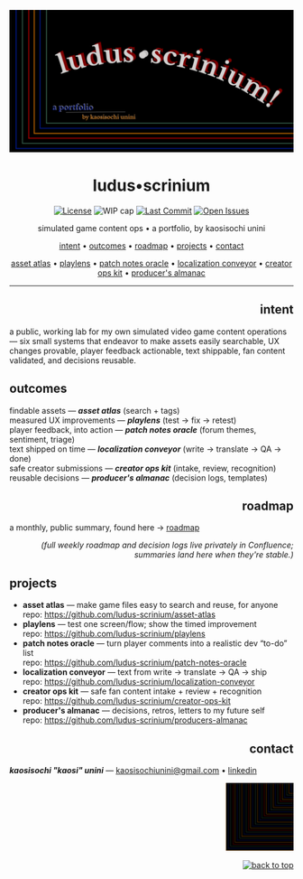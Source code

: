 
<!-- LS BADGES START -->
<p align="left">
  
<!-- LS BADGES END -->

<!-- Hero banner (optional): add /docs/hero.png and it will show up in social previews -->
<p align="center">
  <img id="hero" src="docs/hero.png" alt="LUDUS SCRINIUM — Game Content Ops Lab" width="820">
</p>

<h1 id="top" align="center">ludus•scrinium</h1>

<p align="center">
  <a href="LICENSE"><img alt="License" src="https://img.shields.io/badge/License-MIT-blue"></a>
  <img alt="WIP cap" src="https://img.shields.io/badge/WIP_cap-3_in_Doing-important">
  <a href="https://github.com/ludus-scrinium/ludus-scrinium-hub/commits/main"><img alt="Last Commit" src="https://img.shields.io/github/last-commit/ludus-scrinium/ludus-scrinium-hub"></a>
  <a href="https://github.com/ludus-scrinium/ludus-scrinium-hub/issues"><img alt="Open Issues" src="https://img.shields.io/github/issues/ludus-scrinium/ludus-scrinium-hub"></a>
</p>

<p align="center">
  simulated game content ops • a portfolio, by kaosisochi unini
</p>

<p align="center">
  <a href="#intent">intent</a> •
  <a href="#outcomes">outcomes</a> •
  <a href="#roadmap">roadmap</a> •
  <a href="#projects">projects</a> •
  <a href="#contact">contact</a>
</p>

<p align="center">
  <a href="https://github.com/ludus-scrinium/asset-atlas">asset atlas</a> •
  <a href="https://github.com/ludus-scrinium/playlens">playlens</a> •
  <a href="https://github.com/ludus-scrinium/patch-notes-oracle">patch notes oracle</a> •
  <a href="https://github.com/ludus-scrinium/localization-conveyor">localization conveyor</a> •
  <a href="https://github.com/ludus-scrinium/creator-ops-kit">creator ops kit</a> •
  <a href="https://github.com/ludus-scrinium/producers-almanac">producer's almanac</a>
</p>

---

<h2 align="right">intent</h2>

a public, working lab for my own simulated video game content operations — six small systems that endeavor to make assets easily searchable, UX changes provable, player feedback actionable, text shippable, fan content validated, and decisions reusable.

## outcomes
findable assets — ***asset atlas*** (search + tags)  
measured UX improvements — ***playlens*** (test → fix → retest)  
player feedback, into action — ***patch notes oracle*** (forum themes, sentiment, triage)  
text shipped on time — ***localization conveyor*** (write → translate → QA → done)  
safe creator submissions — ***creator ops kit*** (intake, review, recognition)  
reusable decisions — ***producer's almanac*** (decision logs, templates)

<h2 align="right">roadmap</h2>

a monthly, public summary, found here → [roadmap](docs/roadmap.md)

<p align="right"><em>(full weekly roadmap and decision logs live privately in Confluence; summaries land here when they're stable.)</em></p>

## projects
- **asset atlas** — make game files easy to search and reuse, for anyone  
  repo: <a href="https://github.com/ludus-scrinium/asset-atlas">https://github.com/ludus-scrinium/asset-atlas</a>
- **playlens** — test one screen/flow; show the timed improvement  
  repo: <a href="https://github.com/ludus-scrinium/playlens">https://github.com/ludus-scrinium/playlens</a>
- **patch notes oracle** — turn player comments into a realistic dev “to-do” list  
  repo: <a href="https://github.com/ludus-scrinium/patch-notes-oracle">https://github.com/ludus-scrinium/patch-notes-oracle</a>
- **localization conveyor** — text from write → translate → QA → ship  
  repo: <a href="https://github.com/ludus-scrinium/localization-conveyor">https://github.com/ludus-scrinium/localization-conveyor</a>
- **creator ops kit** — safe fan content intake + review + recognition  
  repo: <a href="https://github.com/ludus-scrinium/creator-ops-kit">https://github.com/ludus-scrinium/creator-ops-kit</a>
- **producer's almanac** — decisions, retros, letters to my future self  
  repo: <a href="https://github.com/ludus-scrinium/producers-almanac">https://github.com/ludus-scrinium/producers-almanac</a>

<h2 align="right">contact</h2>

***kaosisochi "kaosi" unini*** — kaosisochiunini@gmail.com • [linkedin](https://www.linkedin.com/in/kaosisochiunini)

<p align="right">
  <img src="docs/heropfp.png" alt="heropfp" width="120">
</p>

<p align="right">
  <a href="#hero">
    <img src="https://img.shields.io/badge/%E2%86%91%20back%20to%20top-111?style=for-the-badge" alt="back to top">
  </a>
</p>

